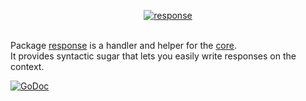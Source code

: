 <p align="center"><a href="https://godoc.org/github.com/volatile/response"><img src="http://volatile.whitedevops.com/images/repositories/response/logo.png" alt="response" title="response"></a><br><br></p>

Package [response](https://godoc.org/github.com/volatile/response) is a handler and helper for the [core](https://godoc.org/github.com/volatile/core).  
It provides syntactic sugar that lets you easily write responses on the context.

[![GoDoc](https://godoc.org/github.com/volatile/response?status.svg)](https://godoc.org/github.com/volatile/response)
